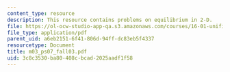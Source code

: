 ```yaml
---
content_type: resource
description: This resource contains problems on equilibrium in 2-D.
file: https://ol-ocw-studio-app-qa.s3.amazonaws.com/courses/16-01-unified-engineering-i-ii-iii-iv-fall-2005-spring-2006/3c8c3530ba80408cbcad2025aadf1f58_m03_ps07_fall03.pdf
file_type: application/pdf
parent_uid: a6eb2151-6f41-806d-94ff-dc83eb5f4337
resourcetype: Document
title: m03_ps07_fall03.pdf
uid: 3c8c3530-ba80-408c-bcad-2025aadf1f58
---
```

